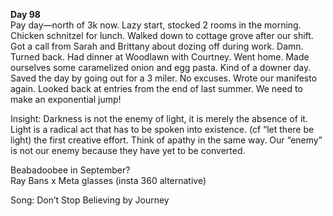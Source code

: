 **Day 98**  
Pay day—north of 3k now. Lazy start, stocked 2 rooms in the morning. Chicken schnitzel for lunch. Walked down to cottage grove after our shift. Got a call from Sarah and Brittany about dozing off during work. Damn. Turned back. Had dinner at Woodlawn with Courtney. Went home. Made ourselves some caramelized onion and egg pasta. Kind of a downer day. Saved the day by going out for a 3 miler. No excuses. Wrote our manifesto again. Looked back at entries from the end of last summer. We need to make an exponential jump\! 

Insight: Darkness is not the enemy of light, it is merely the absence of it. Light is a radical act that has to be spoken into existence. (cf “let there be light) the first creative effort. Think of apathy in the same way. Our “enemy” is not our enemy because they have yet to be converted. 

Beabadoobee in September?  
Ray Bans x Meta glasses (insta 360 alternative)

Song: Don’t Stop Believing by Journey